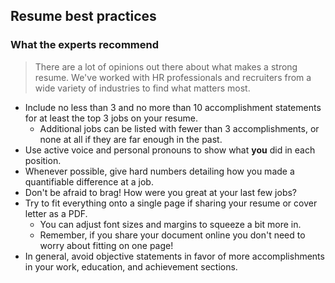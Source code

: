 ## Resume best practices

### What the experts recommend

> There are a lot of opinions out there about what makes a strong resume. We've worked with HR professionals and recruiters from a wide variety of industries to find what matters most.

* Include no less than 3 and no more than 10 accomplishment statements for at least the top 3 jobs on your resume.
  * Additional jobs can be listed with fewer than 3 accomplishments, or none at all if they are far enough in the past.
* Use active voice and personal pronouns to show what **you** did in each position.
* Whenever possible, give hard numbers detailing how you made a quantifiable difference at a job.
* Don't be afraid to brag! How were you great at your last few jobs?
* Try to fit everything onto a single page if sharing your resume or cover letter as a PDF.
  * You can adjust font sizes and margins to squeeze a bit more in.
  * Remember, if you share your document online you don't need to worry about fitting on one page!
* In general, avoid objective statements in favor of more accomplishments in your work, education, and achievement sections.

